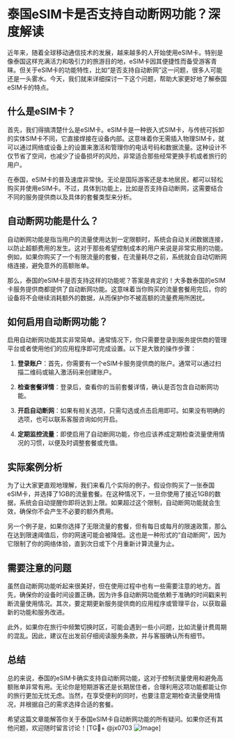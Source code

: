 # 泰国eSIM卡是否支持自动断网功能？深度解读

近年来，随着全球移动通信技术的发展，越来越多的人开始使用eSIM卡。特别是像泰国这样充满活力和吸引力的旅游目的地，eSIM卡因其便捷性而备受游客青睐。但关于eSIM卡的功能特性，比如“是否支持自动断网”这一问题，很多人可能还是一头雾水。今天，我们就来详细探讨一下这个问题，帮助大家更好地了解泰国eSIM卡的特点。

## 什么是eSIM卡？

首先，我们得搞清楚什么是eSIM卡。eSIM卡是一种嵌入式SIM卡，与传统可拆卸的实体SIM卡不同，它直接焊接在设备内部。这意味着你无需插入物理SIM卡，就可以通过网络或设备上的设置来激活和管理你的电话号码和数据流量。这种设计不仅节省了空间，也减少了设备损坏的风险，非常适合那些经常更换手机或者旅行的用户。

在泰国，eSIM卡的普及速度非常快。无论是国际游客还是本地居民，都可以轻松购买并使用eSIM卡。不过，具体到功能上，比如是否支持自动断网，这需要结合不同的服务提供商以及具体的套餐类型来分析。

## 自动断网功能是什么？

自动断网功能是指当用户的流量使用达到一定限额时，系统会自动关闭数据连接，以防止超额费用的发生。这对于那些希望控制成本的用户来说是非常实用的功能。例如，如果你购买了一个有限流量的套餐，在流量耗尽之前，系统就会自动切断网络连接，避免意外的高额账单。

那么，泰国的eSIM卡是否支持这样的功能呢？答案是肯定的！大多数泰国的eSIM卡服务提供商都提供了自动断网功能。这意味着当你购买的流量套餐用完后，你的设备将不会继续消耗额外的数据，从而保护你不被高额的流量费用所困扰。

## 如何启用自动断网功能？

启用自动断网功能其实非常简单。通常情况下，你只需要登录到服务提供商的管理平台或者使用他们的应用程序即可完成设置。以下是大致的操作步骤：

1. **登录账户**：首先，你需要有一个eSIM卡服务提供商的账户。通常可以通过扫描二维码或输入激活码来创建账户。
   
2. **检查套餐详情**：登录后，查看你的当前套餐详情，确认是否包含自动断网功能。

3. **开启自动断网**：如果有相关选项，只需勾选或点击启用即可。如果没有明确的选项，也可以联系客服咨询如何开启。

4. **定期监控流量**：即使启用了自动断网功能，你也应该养成定期检查流量使用情况的习惯，以便及时调整套餐或充值。

## 实际案例分析

为了让大家更直观地理解，我们来看几个实际的例子。假设你购买了一张泰国eSIM卡，并选择了1GB的流量套餐。在这种情况下，一旦你使用了接近1GB的数据，系统会自动提醒你即将达到上限。如果超过这个限制，自动断网功能就会生效，确保你不会产生不必要的额外费用。

另一个例子是，如果你选择了无限流量的套餐，但有每日或每月的限速政策，那么在达到限速阈值后，你的网速可能会被降低。这也是一种形式的“自动断网”，因为它限制了你的网络体验，直到次日或下个月重新计算流量为止。

## 需要注意的问题

虽然自动断网功能听起来很美好，但在使用过程中也有一些需要注意的地方。首先，确保你的设备时间设置正确，因为许多自动断网功能依赖于准确的时间戳来判断流量使用情况。其次，要定期更新服务提供商的应用程序或管理平台，以获取最新的功能和服务改进。

此外，如果你在旅行中频繁切换时区，可能会遇到一些小问题，比如流量计费周期的混乱。因此，建议在出发前仔细阅读服务条款，并与客服确认所有细节。

## 总结

总的来说，泰国的eSIM卡确实支持自动断网功能，这对于控制流量使用和避免高额账单非常有用。无论你是短期游客还是长期居住者，合理利用这项功能都能让你的旅行更加无忧无虑。当然，在享受便利的同时，也要注意定期检查流量使用情况，并根据自己的需求选择合适的套餐。

希望这篇文章能解答你关于泰国eSIM卡自动断网功能的所有疑问。如果你还有其他问题，欢迎随时留言讨论！[TG💪+ @jx0703 ![Image](https://github.com/user-attachments/assets/dbca1d08-cadb-493c-b0ec-ad6f7a83f270)]
